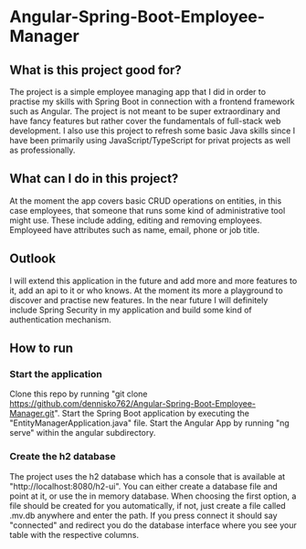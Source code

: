 # Angular-Spring-Boot-Employee-Manager

## What is this project good for?
The project is a simple employee managing app that I did in order to practise my skills with Spring Boot in connection with a frontend framework such as Angular.
The project is not meant to be super extraordinary and have fancy features but rather cover the fundamentals of full-stack web development.
I also use this project to refresh some basic Java skills since I have been primarily using JavaScript/TypeScript for privat projects as well as professionally.

## What can I do in this project?
At the moment the app covers basic CRUD operations on entities, in this case employees, that someone that runs some kind of administrative tool might use.
These include adding, editing and removing employees.
Employeed have attributes such as name, email, phone or job title. 

## Outlook
I will extend this application in the future and add more and more features to it, add an api to it or who knows. At the moment its more a playground to discover and practise
new features. 
In the near future I will definitely include Spring Security in my application and build some kind of authentication mechanism.

## How to run

### Start the application
Clone this repo by running "git clone https://github.com/dennisko762/Angular-Spring-Boot-Employee-Manager.git".
Start the Spring Boot application by executing the "EntityManagerApplication.java" file.
Start the Angular App by running "ng serve" within the angular subdirectory.

### Create the h2 database
The project uses the h2 database which has a console that is available at "http://localhost:8080/h2-ui".
You can either create a database file and point at it, or use the in memory database.
When choosing the first option, a file should be created for you automatically, if not, just create a file called <name>.mv.db anywhere and enter the path.
If you press connect it should say "connected" and redirect you do the database interface where you see your table with the respective columns.

